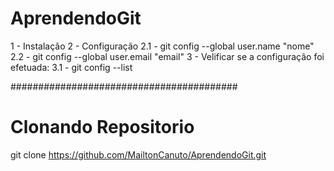 # AprendendoGit

1 - Instalação
2 - Configuração
    2.1 - git config --global user.name "nome"
    2.2 - git config --global user.email "email"
3 - Velificar se a configuração foi efetuada:
    3.1 - git config --list

#########################################

# Clonando Repositorio

git clone https://github.com/MailtonCanuto/AprendendoGit.git

